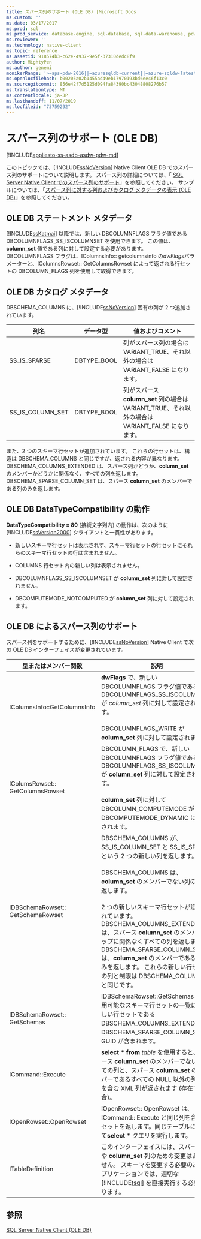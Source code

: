 ```yaml
---
title: スパース列のサポート (OLE DB) |Microsoft Docs
ms.custom: ''
ms.date: 03/17/2017
ms.prod: sql
ms.prod_service: database-engine, sql-database, sql-data-warehouse, pdw
ms.reviewer: ''
ms.technology: native-client
ms.topic: reference
ms.assetid: 918574b3-c62e-4937-9e5f-37310dedc8f9
author: MightyPen
ms.author: genemi
monikerRange: '>=aps-pdw-2016||=azuresqldb-current||=azure-sqldw-latest||>=sql-server-2016||=sqlallproducts-allversions||>=sql-server-linux-2017||=azuresqldb-mi-current'
ms.openlocfilehash: b00205a02b1455ad49eb17970193bd6ee46f13c0
ms.sourcegitcommit: 856e42f7d5125d094fa84390bc43048808276b57
ms.translationtype: MT
ms.contentlocale: ja-JP
ms.lasthandoff: 11/07/2019
ms.locfileid: "73759292"
---
```

# <a name="sparse-columns-support-ole-db"></a>スパース列のサポート (OLE DB)
[!INCLUDE[appliesto-ss-asdb-asdw-pdw-md](../../../includes/appliesto-ss-asdb-asdw-pdw-md.md)]

  このトピックでは、[!INCLUDE[ssNoVersion](../../../includes/ssnoversion-md.md)] Native Client OLE DB でのスパース列のサポートについて説明します。 スパース列の詳細については、「 [SQL Server Native Client でのスパース列のサポート](../../../relational-databases/native-client/features/sparse-columns-support-in-sql-server-native-client.md)」を参照してください。 サンプルについては、「[スパース列に対する列およびカタログ メタデータの表示 &#40;OLE DB&#41;](../../../relational-databases/native-client-ole-db-how-to/display-column-and-catalog-metadata-for-sparse-columns-ole-db.md)」を参照してください。  
  
## <a name="ole-db-statement-metadata"></a>OLE DB ステートメント メタデータ  
 [!INCLUDE[ssKatmai](../../../includes/sskatmai-md.md)] 以降では、新しい DBCOLUMNFLAGS フラグ値である DBCOLUMNFLAGS_SS_ISCOLUMNSET を使用できます。 この値は、**column_set** 値である列に対して設定する必要があります。 DBCOLUMNFLAGS フラグは、IColumnsInfo:: getcolumnsinfo の*dwFlags*パラメーターと、IColumnsRowset:: GetColumnsRowset によって返される行セットの DBCOLUMN_FLAGS 列を使用して取得できます。  
  
## <a name="ole-db-catalog-metadata"></a>OLE DB カタログ メタデータ  
 DBSCHEMA_COLUMNS に、[!INCLUDE[ssNoVersion](../../../includes/ssnoversion-md.md)] 固有の列が 2 つ追加されています。  
  
|列名|データ型|値およびコメント|  
|-----------------|---------------|---------------------|  
|SS_IS_SPARSE|DBTYPE_BOOL|列がスパース列の場合は VARIANT_TRUE、それ以外の場合は VARIANT_FALSE になります。|  
|SS_IS_COLUMN_SET|DBTYPE_BOOL|列がスパース **column_set** 列の場合は VARIANT_TRUE、それ以外の場合は VARIANT_FALSE になります。|  
  
 また、2 つのスキーマ行セットが追加されています。 これらの行セットは、構造は DBSCHEMA_COLUMNS と同じですが、返される内容が異なります。 DBSCHEMA_COLUMNS_EXTENDED は、スパース列かどうか、**column_set** のメンバーかどうかに関係なく、すべての列を返します。 DBSCHEMA_SPARSE_COLUMN_SET は、スパース **column_set** のメンバーである列のみを返します。  
  
## <a name="ole-db-datatypecompatibility-behavior"></a>OLE DB DataTypeCompatibility の動作  
 **DataTypeCompatibility = 80** (接続文字列内) の動作は、次のように [!INCLUDE[ssVersion2000](../../../includes/ssversion2000-md.md)] クライアントと一貫性があります。  
  
-   新しいスキーマ行セットは表示されず、スキーマ行セットの行セットにそれらのスキーマ行セットの行は含まれません。  
  
-   COLUMNS 行セット内の新しい列は表示されません。  
  
-   DBCOLUMNFLAGS_SS_ISCOLUMNSET が **column_set** 列に対して設定されません。  
  
-   DBCOMPUTEMODE_NOTCOMPUTED が **column_set** 列に対して設定されます。  
  
## <a name="ole-db-support-for-sparse-columns"></a>OLE DB によるスパース列のサポート  
 スパース列をサポートするために、[!INCLUDE[ssNoVersion](../../../includes/ssnoversion-md.md)] Native Client で次の OLE DB インターフェイスが変更されています。  
  
|型またはメンバー関数|説明|  
|-----------------------------|-----------------|  
|IColumnsInfo::GetColumnsInfo|**dwFlags** で、新しい DBCOLUMNFLAGS フラグ値である DBCOLUMNFLAGS_SS_ISCOLUMNSET が *column_set* 列に対して設定されます。<br /><br /> DBCOLUMNFLAGS_WRITE が **column_set** 列に対して設定されます。|  
|IColumsRowset:: GetColumnsRowset|DBCOLUMN_FLAGS で、新しい DBCOLUMNFLAGS フラグ値である DBCOLUMNFLAGS_SS_ISCOLUMNSET が **column_set** 列に対して設定されます。<br /><br /> **column_set** 列に対して DBCOLUMN_COMPUTEMODE が DBCOMPUTEMODE_DYNAMIC に設定されます。|  
|IDBSchemaRowset:: GetSchemaRowset|DBSCHEMA_COLUMNS が、SS_IS_COLUMN_SET と SS_IS_SPARSE という 2 つの新しい列を返します。<br /><br /> DBSCHEMA_COLUMNS は、**column_set** のメンバーでない列のみを返します。<br /><br /> 2 つの新しいスキーマ行セットが追加されています。DBSCHEMA_COLUMNS_EXTENDED は、スパース **column_set** のメンバーシップに関係なくすべての列を返します。 DBSCHEMA_SPARSE_COLUMN_SET は、**column_set** のメンバーである列のみを返します。 これらの新しい行セットの列と制限は DBSCHEMA_COLUMNS と同じです。|  
|IDBSchemaRowset:: GetSchemas|IDBSchemaRowset::GetSchemas の使用可能なスキーマ行セットの一覧に、新しい行セットである DBSCHEMA_COLUMNS_EXTENDED と DBSCHEMA_SPARSE_COLUMN_SET の GUID が含まれます。|  
|ICommand::Execute|**select \* from** *table* を使用すると、スパース **column_set** のメンバーでないすべての列と、スパース **column_set** のメンバーであるすべての NULL 以外の列の値を含む XML 列が返されます (存在する場合)。|  
|IOpenRowset::OpenRowset|IOpenRowset:: OpenRowset は、ICommand:: Execute と同じ列を含む行セットを返します。同じテーブルに対して**select \*** クエリを実行します。|  
|ITableDefinition|このインターフェイスには、スパース列や **column_set** 列のための変更はありません。 スキーマを変更する必要のあるアプリケーションでは、適切な [!INCLUDE[tsql](../../../includes/tsql-md.md)] を直接実行する必要があります。|  
  
## <a name="see-also"></a>参照  
 [SQL Server Native Client &#40;OLE DB&#41;](../../../relational-databases/native-client/ole-db/sql-server-native-client-ole-db.md)  
  
  
